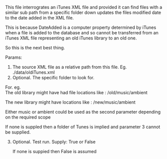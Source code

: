  This file interrogrates an iTunes XML file and provided it can find files with a similar sub path
 from a specific folder down updates the files modified date to the date added in the XML file.

 This is because DateAdded is a computer property determined by iTunes when a file is added to the 
 database and so cannot be transferred from an iTunes XML file representing an old iTunes library to an old one.

 So this is the next best thing.

 Params:

 1. The source XML file as a relative path from this file.  Eg. ./data/oldiTunes.xml
 2. Optional. The specific folder to look for.  

 For. eg.  
 The old library might have had file locations like :
 /old/music/ambient		

 The new library might have locations like :
 /new/music/ambient

 Either music or ambient could be used as the second parameter depending on the required scope 

 If none is suppled then a folder of Tunes is implied and parameter 3 cannot be supplied.

 3.  Optional.  Test run.
		Supply: True or False

		If none is suppied then False is assumed
